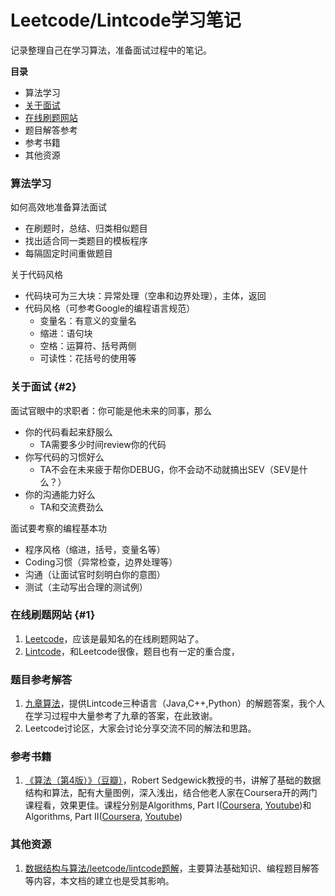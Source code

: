 # Leetcode/Lintcode学习笔记

记录整理自己在学习算法，准备面试过程中的笔记。

**目录**

* 算法学习
* [关于面试](#2)
* [在线刷题网站](#1)
* 题目解答参考
* 参考书籍
* 其他资源

### 算法学习

如何高效地准备算法面试

* 在刷题时，总结、归类相似题目
* 找出适合同一类题目的模板程序
* 每隔固定时间重做题目

关于代码风格

* 代码块可为三大块：异常处理（空串和边界处理），主体，返回
* 代码风格（可参考Google的编程语言规范）
  * 变量名：有意义的变量名
  * 缩进：语句块
  * 空格：运算符、括号两侧
  * 可读性：花括号的使用等


### 关于面试 {#2}

面试官眼中的求职者：你可能是他未来的同事，那么

* 你的代码看起来舒服么
  * TA需要多少时间review你的代码
* 你写代码的习惯好么
  * TA不会在未来疲于帮你DEBUG，你不会动不动就搞出SEV（SEV是什么？）
* 你的沟通能力好么
  * TA和交流费劲么


面试要考察的编程基本功

* 程序风格（缩进，括号，变量名等）
* Coding习惯（异常检查，边界处理等）
* 沟通（让面试官时刻明白你的意图）
* 测试（主动写出合理的测试例）

### 在线刷题网站 {#1}

1. [Leetcode](https://leetcode.com/)，应该是最知名的在线刷题网站了。
2. [Lintcode](http://www.lintcode.com/)，和Leetcode很像，题目也有一定的重合度，

### 题目参考解答

1. [九章算法](http://www.jiuzhang.com/solutions/)，提供Lintcode三种语言（Java,C++,Python）的解题答案，我个人在学习过程中大量参考了九章的答案，在此致谢。
2. Leetcode讨论区，大家会讨论分享交流不同的解法和思路。

### 参考书籍

1. [《算法（第4版）》（豆瓣）](https://book.douban.com/subject/19952400/)，Robert Sedgewick教授的书，讲解了基础的数据结构和算法，配有大量图例，深入浅出，结合他老人家在Coursera开的两门课程看，效果更佳。课程分别是Algorithms, Part I\([Coursera](https://www.coursera.org/learn/introduction-to-algorithms), [Youtube](https://www.youtube.com/playlist?list=PLUX6FBiUa2g4YWs6HkkCpXL6ru02i7y3Q)\)和Algorithms, Part II\([Coursera](https://www.coursera.org/learn/java-data-structures-algorithms-2), [Youtube](https://www.youtube.com/playlist?list=PLqD_OdMOd_6YixsHkd9f4sNdof4IhIima)\)

### 其他资源

1. [数据结构与算法\/leetcode\/lintcode题解](http://algorithm.yuanbin.me/)，主要算法基础知识、编程题目解答等内容，本文档的建立也是受其影响。

